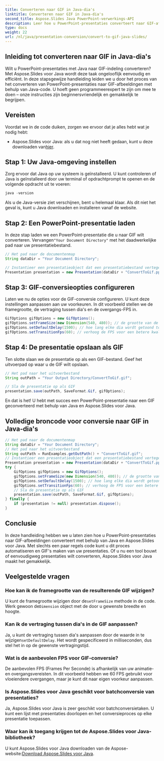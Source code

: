 ```yaml
---
title: Converteren naar GIF in Java-dia's
linktitle: Converteren naar GIF in Java-dia's
second_title: Aspose.Slides Java PowerPoint-verwerkings-API
description: Leer hoe u PowerPoint-presentaties converteert naar GIF-afbeeldingen in Java met Aspose.Slides. Eenvoudige stapsgewijze handleiding voor naadloze conversie.
type: docs
weight: 22
url: /nl/java/presentation-conversion/convert-to-gif-java-slides/
---
```


## Inleiding tot converteren naar GIF in Java-dia's

Wilt u PowerPoint-presentaties met Java naar GIF-indeling converteren? Met Aspose.Slides voor Java wordt deze taak ongelooflijk eenvoudig en efficiënt. In deze stapsgewijze handleiding leiden we u door het proces van het converteren van PowerPoint-presentaties naar GIF-afbeeldingen met behulp van Java-code. U hoeft geen programmeerexpert te zijn om mee te doen – onze instructies zijn beginnersvriendelijk en gemakkelijk te begrijpen.

## Vereisten

Voordat we in de code duiken, zorgen we ervoor dat je alles hebt wat je nodig hebt:

-  Aspose.Slides voor Java: als u dat nog niet heeft gedaan, kunt u deze downloaden van[hier](https://releases.aspose.com/slides/java/).

## Stap 1: Uw Java-omgeving instellen

Zorg ervoor dat Java op uw systeem is geïnstalleerd. U kunt controleren of Java is geïnstalleerd door uw terminal of opdrachtprompt te openen en de volgende opdracht uit te voeren:

```java
java -version
```

Als u de Java-versie ziet verschijnen, bent u helemaal klaar. Als dit niet het geval is, kunt u Java downloaden en installeren vanaf de website.

## Stap 2: Een PowerPoint-presentatie laden

 In deze stap laden we een PowerPoint-presentatie die u naar GIF wilt converteren. Vervangen`"Your Document Directory"` met het daadwerkelijke pad naar uw presentatiebestand.

```java
// Het pad naar de documentenmap
String dataDir = "Your Document Directory";

// Instantieer een presentatieobject dat een presentatiebestand vertegenwoordigt
Presentation presentation = new Presentation(dataDir + "ConvertToGif.pptx");
```

## Stap 3: GIF-conversieopties configureren

Laten we nu de opties voor de GIF-conversie configureren. U kunt deze instellingen aanpassen aan uw voorkeuren. In dit voorbeeld stellen we de framegrootte, de vertraging tussen dia's en de overgangs-FPS in.

```java
GifOptions gifOptions = new GifOptions();
gifOptions.setFrameSize(new Dimension(540, 480)); // de grootte van de resulterende GIF
gifOptions.setDefaultDelay(1500); // hoe lang elke dia wordt getoond totdat deze wordt gewijzigd naar de volgende
gifOptions.setTransitionFps(60); // verhoog de FPS voor een betere kwaliteit van de overgangsanimatie
```

## Stap 4: De presentatie opslaan als GIF

Ten slotte slaan we de presentatie op als een GIF-bestand. Geef het uitvoerpad op waar u de GIF wilt opslaan.

```java
// Het pad naar het uitvoerbestand
String outPath = "Your Output Directory/ConvertToGif.gif";

// Sla de presentatie op als GIF
presentation.save(outPath, SaveFormat.Gif, gifOptions);
```

En dat is het! U hebt met succes een PowerPoint-presentatie naar een GIF geconverteerd met behulp van Java en Aspose.Slides voor Java.

## Volledige broncode voor conversie naar GIF in Java-dia's

```java
// Het pad naar de documentenmap
String dataDir = "Your Document Directory";
// Het pad naar het uitvoerbestand
String outPath = RunExamples.getOutPath() + "ConvertToGif.gif";
// Instantieer een presentatieobject dat een presentatiebestand vertegenwoordigt
Presentation presentation = new Presentation(dataDir + "ConvertToGif.pptx");
try {
	GifOptions gifOptions = new GifOptions();
	gifOptions.setFrameSize(new Dimension(540, 480)); // de grootte van de resulterende GIF
	gifOptions.setDefaultDelay(1500); // hoe lang elke dia wordt getoond totdat deze wordt gewijzigd naar de volgende
	gifOptions.setTransitionFps(60); // verhoog de FPS voor een betere kwaliteit van de overgangsanimatie
	// Sla de presentatie op als GIF
	presentation.save(outPath, SaveFormat.Gif, gifOptions);
} finally {
	if (presentation != null) presentation.dispose();
}
```

## Conclusie

In deze handleiding hebben we u laten zien hoe u PowerPoint-presentaties naar GIF-afbeeldingen converteert met behulp van Java en Aspose.Slides voor Java. Met slechts een paar regels code kunt u dit proces automatiseren en GIF's maken van uw presentaties. Of u nu een tool bouwt of eenvoudigweg presentaties wilt converteren, Aspose.Slides voor Java maakt het gemakkelijk.

## Veelgestelde vragen

### Hoe kan ik de framegrootte van de resulterende GIF wijzigen?

 U kunt de framegrootte wijzigen door de`setFrameSize` methode in de code. Werk gewoon de`Dimension` object met de door u gewenste breedte en hoogte.

### Kan ik de vertraging tussen dia's in de GIF aanpassen?

 Ja, u kunt de vertraging tussen dia's aanpassen door de waarde in te wijzigen`setDefaultDelay`. Het wordt gespecificeerd in milliseconden, dus stel het in op de gewenste vertragingstijd.

### Wat is de aanbevolen FPS voor GIF-conversie?

De aanbevolen FPS (Frames Per Seconde) is afhankelijk van uw animatie- en overgangsvereisten. In dit voorbeeld hebben we 60 FPS gebruikt voor vloeiendere overgangen, maar je kunt dit naar eigen voorkeur aanpassen.

### Is Aspose.Slides voor Java geschikt voor batchconversie van presentaties?

Ja, Aspose.Slides voor Java is zeer geschikt voor batchconversietaken. U kunt een lijst met presentaties doorlopen en het conversieproces op elke presentatie toepassen.

### Waar kan ik toegang krijgen tot de Aspose.Slides voor Java-bibliotheek?

 U kunt Aspose.Slides voor Java downloaden van de Aspose-website:[Download Aspose.Slides voor Java](https://releases.aspose.com/slides/java/).